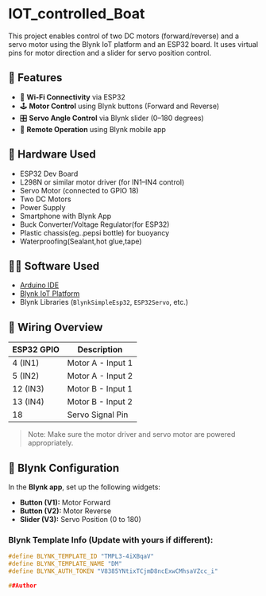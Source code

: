 # IOT_controlled_Boat



This project enables control of two DC motors (forward/reverse) and a servo motor using the Blynk IoT platform and an ESP32 board. It uses virtual pins for motor direction and a slider for servo position control.

## 📱 Features

- 🔌 **Wi-Fi Connectivity** via ESP32
- 🕹️ **Motor Control** using Blynk buttons (Forward and Reverse)
- 🎛️ **Servo Angle Control** via Blynk slider (0–180 degrees)
- 📲 **Remote Operation** using Blynk mobile app

## 🧰 Hardware Used

- ESP32 Dev Board  
- L298N or similar motor driver (for IN1–IN4 control)
- Servo Motor (connected to GPIO 18)
- Two DC Motors  
- Power Supply  
- Smartphone with Blynk App
- Buck Converter/Voltage Regulator(for ESP32)
- Plastic chassis(eg..pepsi bottle) for buoyancy
- Waterproofing(Sealant,hot glue,tape)

## 🧑‍💻 Software Used

- [Arduino IDE](https://www.arduino.cc/en/software)
- [Blynk IoT Platform](https://blynk.io/)
- Blynk Libraries (`BlynkSimpleEsp32`, `ESP32Servo`, etc.)

## 🔧 Wiring Overview

| ESP32 GPIO | Description        |
|------------|--------------------|
| 4 (IN1)    | Motor A - Input 1  |
| 5 (IN2)    | Motor A - Input 2  |
| 12 (IN3)   | Motor B - Input 1  |
| 13 (IN4)   | Motor B - Input 2  |
| 18         | Servo Signal Pin   |

> Note: Make sure the motor driver and servo motor are powered appropriately.

## 📲 Blynk Configuration

In the **Blynk app**, set up the following widgets:

- **Button (V1):** Motor Forward
- **Button (V2):** Motor Reverse
- **Slider (V3):** Servo Position (0 to 180)

### Blynk Template Info (Update with yours if different):

```cpp
#define BLYNK_TEMPLATE_ID "TMPL3-4iXBqaV"
#define BLYNK_TEMPLATE_NAME "DM"
#define BLYNK_AUTH_TOKEN "V8385YNtixTCjmD8ncExwCMhsaVZcc_i"

##Author
